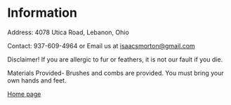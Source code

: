# Information
Address: 4078 Utica Road, Lebanon, Ohio

Contact: 937-609-4964 or Email us at [isaacsmorton@gmail.com](mailto:isaacsmorton@gmail.com)

Disclaimer!
If you are allergic to fur or feathers, it is not our fault if you die.

Materials Provided-
Brushes and combs are provided.  You must bring your own hands and feet.

[Home page](https://xink11.github.io/Go-Goat-Petting-Zoo)
